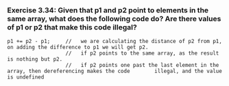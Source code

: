 ### Exercise 3.34: Given that p1 and p2 point to elements in the same array, what does the following code do? Are there values of p1 or p2 that make this code illegal?
    p1 += p2 - p1;     //   we are calculating the distance of p2 from p1, on adding the difference to p1 we will get p2.
                       //   if p2 points to the same array, as the result is nothing but p2.
                       //   if p2 points one past the last element in the array, then dereferencing makes the code        illegal, and the value is undefined
